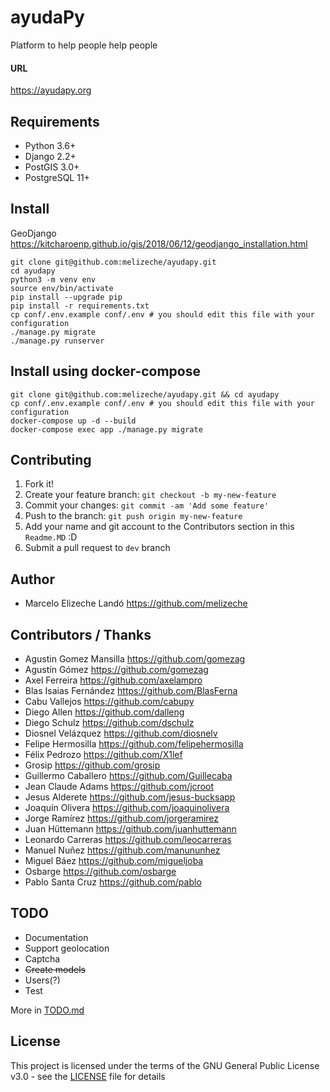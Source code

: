 # ayudaPy

Platform to help people help people

#### URL

https://ayudapy.org

## Requirements

- Python 3.6+
- Django 2.2+
- PostGIS 3.0+
- PostgreSQL 11+

## Install

GeoDjango https://kitcharoenp.github.io/gis/2018/06/12/geodjango_installation.html

```
git clone git@github.com:melizeche/ayudapy.git
cd ayudapy
python3 -m venv env
source env/bin/activate
pip install --upgrade pip
pip install -r requirements.txt
cp conf/.env.example conf/.env # you should edit this file with your configuration
./manage.py migrate
./manage.py runserver
```

## Install using docker-compose

```
git clone git@github.com:melizeche/ayudapy.git && cd ayudapy
cp conf/.env.example conf/.env # you should edit this file with your configuration
docker-compose up -d --build
docker-compose exec app ./manage.py migrate
```

## Contributing

1. Fork it!
2. Create your feature branch: `git checkout -b my-new-feature`
3. Commit your changes: `git commit -am 'Add some feature'`
4. Push to the branch: `git push origin my-new-feature`
5. Add your name and git account to the Contributors section in this `Readme.MD` :D
6. Submit a pull request to `dev` branch

## Author

- Marcelo Elizeche Landó https://github.com/melizeche

## Contributors / Thanks

- Agustin Gomez Mansilla https://github.com/gomezag
- Agustín Gómez https://github.com/gomezag
- Axel Ferreira https://github.com/axelampro
- Blas Isaias Fernández https://github.com/BlasFerna
- Cabu Vallejos https://github.com/cabupy
- Diego Allen https://github.com/dalleng
- Diego Schulz https://github.com/dschulz
- Diosnel Velázquez https://github.com/diosnelv
- Felipe Hermosilla https://github.com/felipehermosilla
- Félix Pedrozo https://github.com/X1lef
- Grosip https://github.com/grosip
- Guillermo Caballero https://github.com/Guillecaba
- Jean Claude Adams https://github.com/jcroot
- Jesus Alderete https://github.com/jesus-bucksapp
- Joaquín Olivera https://github.com/joaquinolivera
- Jorge Ramírez https://github.com/jorgeramirez
- Juan Hüttemann https://github.com/juanhuttemann
- Leonardo Carreras https://github.com/leocarreras
- Manuel Nuñez https://github.com/manununhez
- Miguel Báez https://github.com/migueljoba 
- Osbarge https://github.com/osbarge
- Pablo Santa Cruz https://github.com/pablo

## TODO

- Documentation
- Support geolocation
- Captcha
- ~~Create models~~
- Users(?)
- Test

More in [TODO.md](TODO.md)

## License

This project is licensed under the terms of the GNU General Public License v3.0 - see the [LICENSE](LICENSE) file for details
